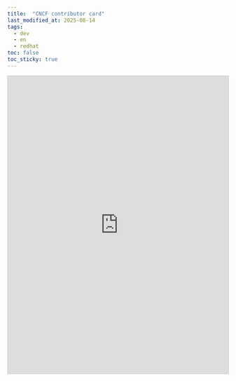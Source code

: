 ```yaml
---
title:  "CNCF contributor card"
last_modified_at: 2025-08-14
tags:
  - dev
  - en
  - redhat
toc: false
toc_sticky: true
---
```


<iframe src="https://contribcard.cncf.io/josecastillolema"
        width="100%"
        height="680"
        style="border:1px solid #ccc;">
</iframe>